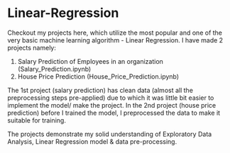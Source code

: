 # Linear-Regression

Checkout my projects here, which utilize the most popular and one of the very basic machine learning algorithm - Linear Regression.
I have made 2 projects namely:
1. Salary Prediction of Employees in an organization (Salary_Prediction.ipynb)
2. House Price Prediction (House_Price_Prediction.ipynb)

The 1st project (salary prediction) has clean data (almost all the preprocessing steps pre-applied) due to which it was little bit easier to implement the model/ make the project.
In the 2nd project (house price prediction) before I trained the model, I preprocessed the data to make it suitable for training.

The projects demonstrate my solid understanding of Exploratory Data Analysis, Linear Regression model & data pre-processing.
